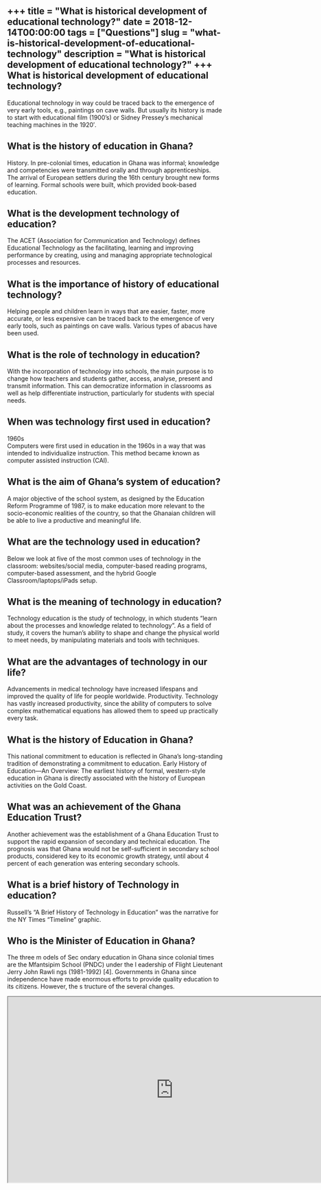 +++
title = "What is historical development of educational technology?"
date = 2018-12-14T00:00:00
tags = ["Questions"]
slug = "what-is-historical-development-of-educational-technology"
description = "What is historical development of educational technology?"
+++
What is historical development of educational technology?
---------------------------------------------------------

Educational technology in way could be traced back to the emergence of very early tools, e.g., paintings on cave walls. But usually its history is made to start with educational film (1900’s) or Sidney Pressey’s mechanical teaching machines in the 1920′.

What is the history of education in Ghana?
------------------------------------------

History. In pre-colonial times, education in Ghana was informal; knowledge and competencies were transmitted orally and through apprenticeships. The arrival of European settlers during the 16th century brought new forms of learning. Formal schools were built, which provided book-based education.

What is the development technology of education?
------------------------------------------------

The ACET (Association for Communication and Technology) defines Educational Technology as the facilitating, learning and improving performance by creating, using and managing appropriate technological processes and resources.

What is the importance of history of educational technology?
------------------------------------------------------------

Helping people and children learn in ways that are easier, faster, more accurate, or less expensive can be traced back to the emergence of very early tools, such as paintings on cave walls. Various types of abacus have been used.

What is the role of technology in education?
--------------------------------------------

With the incorporation of technology into schools, the main purpose is to change how teachers and students gather, access, analyse, present and transmit information. This can democratize information in classrooms as well as help differentiate instruction, particularly for students with special needs.

When was technology first used in education?
--------------------------------------------

1960s  
Computers were first used in education in the 1960s in a way that was intended to individualize instruction. This method became known as computer assisted instruction (CAI).

What is the aim of Ghana’s system of education?
-----------------------------------------------

A major objective of the school system, as designed by the Education Reform Programme of 1987, is to make education more relevant to the socio-economic realities of the country, so that the Ghanaian children will be able to live a productive and meaningful life.

What are the technology used in education?
------------------------------------------

Below we look at five of the most common uses of technology in the classroom: websites/social media, computer-based reading programs, computer-based assessment, and the hybrid Google Classroom/laptops/iPads setup.

What is the meaning of technology in education?
-----------------------------------------------

Technology education is the study of technology, in which students “learn about the processes and knowledge related to technology”. As a field of study, it covers the human’s ability to shape and change the physical world to meet needs, by manipulating materials and tools with techniques.

What are the advantages of technology in our life?
--------------------------------------------------

Advancements in medical technology have increased lifespans and improved the quality of life for people worldwide. Productivity. Technology has vastly increased productivity, since the ability of computers to solve complex mathematical equations has allowed them to speed up practically every task.

What is the history of Education in Ghana?
------------------------------------------

This national commitment to education is reflected in Ghana’s long-standing tradition of demonstrating a commitment to education. Early History of Education—An Overview: The earliest history of formal, western-style education in Ghana is directly associated with the history of European activities on the Gold Coast.

What was an achievement of the Ghana Education Trust?
-----------------------------------------------------

Another achievement was the establishment of a Ghana Education Trust to support the rapid expansion of secondary and technical education. The prognosis was that Ghana would not be self-sufficient in secondary school products, considered key to its economic growth strategy, until about 4 percent of each generation was entering secondary schools.

What is a brief history of Technology in education?
---------------------------------------------------

Russell’s “A Brief History of Technology in Education” was the narrative for the NY Times “Timeline” graphic.

Who is the Minister of Education in Ghana?
------------------------------------------

The three m odels of Sec ondary education in Ghana since colonial times are the Mfantsipim School (PNDC) under the l eadership of Flight Lieutenant Jerry John Rawli ngs (1981-1992) \[4\]. Governments in Ghana since independence have made enormous efforts to provide quality education to its citizens. However, the s tructure of the several changes.

<iframe allow="accelerometer; autoplay; clipboard-write; encrypted-media; gyroscope; picture-in-picture" allowfullscreen="" class="__youtube_prefs__  epyt-is-override  no-lazyload" data-no-lazy="1" data-origheight="433" data-origwidth="770" data-skipgform_ajax_framebjll="" height="433" id="_ytid_64172" loading="lazy" src="https://www.youtube.com/embed/utg_ZBXEQgE?enablejsapi=1&autoplay=0&cc_load_policy=0&cc_lang_pref=&iv_load_policy=1&loop=0&modestbranding=0&rel=1&fs=1&playsinline=0&autohide=2&theme=dark&color=red&controls=1&" title="YouTube player" width="770"></iframe>